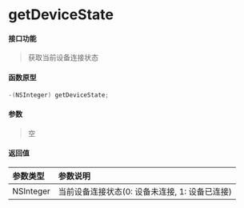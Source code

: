 # getDeviceState

#### 接口功能
> 获取当前设备连接状态

#### 函数原型

```objective-c
-(NSInteger) getDeviceState;
```

#### 参数
> 空

#### 返回值
| 参数类型 | 参数说明 |
| :--------| :------ |
| NSInteger | 当前设备连接状态(0: 设备未连接, 1: 设备已连接) |



